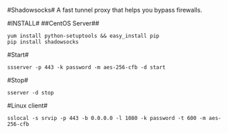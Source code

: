 #Shadowsocks#
A fast tunnel proxy that helps you bypass firewalls.

#INSTALL#
##CentOS Server##

```
yum install python-setuptools && easy_install pip
pip install shadowsocks
```

#Start#

```
ssserver -p 443 -k password -m aes-256-cfb -d start
```

#Stop#

```
sserver -d stop
```

#Linux client#

```
sslocal -s srvip -p 443 -b 0.0.0.0 -l 1080 -k password -t 600 -m aes-256-cfb
```
